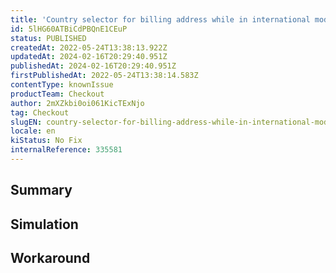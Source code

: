 ```yaml
---
title: 'Country selector for billing address while in international mode stays restricted to the delivery countries'
id: 5lHG60ATBiCdPBQnE1CEuP
status: PUBLISHED
createdAt: 2022-05-24T13:38:13.922Z
updatedAt: 2024-02-16T20:29:40.951Z
publishedAt: 2024-02-16T20:29:40.951Z
firstPublishedAt: 2022-05-24T13:38:14.583Z
contentType: knownIssue
productTeam: Checkout
author: 2mXZkbi0oi061KicTExNjo
tag: Checkout
slugEN: country-selector-for-billing-address-while-in-international-mode-stays-restricted-to-the-delivery-countries
locale: en
kiStatus: No Fix
internalReference: 335581
---
```


## Summary



## Simulation



## Workaround



